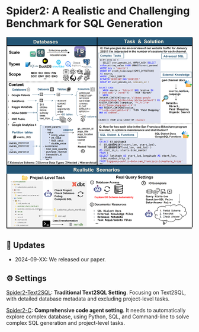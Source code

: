 # Spider2: A Realistic and Challenging Benchmark for SQL Generation

![Local Image](./assets/Spider2_Main.png)


## 📢 Updates

- 2024-09-XX: We released our paper.


## ⚙️ Settings


[Spider2-Text2SQL](https://github.com/xlang-ai/Spider2/tree/main/Spider2-Text2SQL): **Traditional Text2SQL Setting**. Focusing on Text2SQL, with detailed database metadata and excluding project-level tasks.

[Spider2-C](https://github.com/xlang-ai/Spider2/tree/main/Spider2-C): **Comprehensive code agent setting**. It needs to automatically explore complex database, using Python, SQL, and Command-line to solve complex SQL generation and project-level tasks.